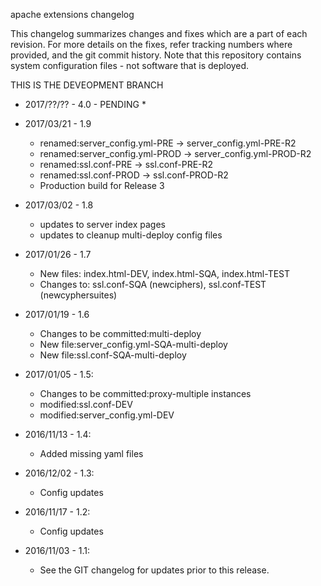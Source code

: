 apache extensions changelog 

This changelog summarizes changes and fixes which are a part of each revision.  For more details on the fixes, refer tracking numbers 
where provided, and the git commit history.  Note that this repository contains system configuration files - not software that is 
deployed.

THIS IS THE DEVEOPMENT BRANCH

* 2017/??/?? - 4.0 - PENDING
	* 

* 2017/03/21 - 1.9
	* renamed:server_config.yml-PRE -> server_config.yml-PRE-R2
    * renamed:server_config.yml-PROD -> server_config.yml-PROD-R2
    * renamed:ssl.conf-PRE -> ssl.conf-PRE-R2
    * renamed:ssl.conf-PROD -> ssl.conf-PROD-R2
    * Production build for Release 3

* 2017/03/02 - 1.8
    * updates to server index pages
    * updates to cleanup multi-deploy config files

* 2017/01/26 - 1.7 
    * New files: index.html-DEV, index.html-SQA, index.html-TEST
    * Changes to: ssl.conf-SQA (newciphers), ssl.conf-TEST (newcyphersuites)

* 2017/01/19 - 1.6 
    * Changes to be committed:multi-deploy
    * New file:server_config.yml-SQA-multi-deploy
    * New file:ssl.conf-SQA-multi-deploy

* 2017/01/05 - 1.5: 
    * Changes to be committed:proxy-multiple instances
    * modified:ssl.conf-DEV
    * modified:server_config.yml-DEV
    
* 2016/11/13 - 1.4: 
    * Added missing yaml files

* 2016/12/02 - 1.3: 
    * Config updates
    
* 2016/11/17 - 1.2: 
    * Config updates

* 2016/11/03 - 1.1: 
    * See the GIT changelog for updates prior to this release.
